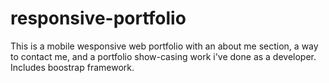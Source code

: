 # responsive-portfolio
This is a mobile wesponsive web portfolio with an about me section, a way to contact me, and a portfolio show-casing work i've done as
a developer. Includes boostrap framework.